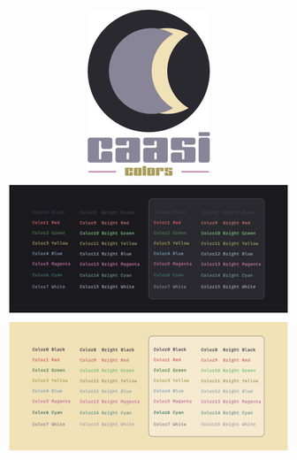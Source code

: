 <div style="text-align:center;">

![logo](./assets/CaasiColorsLogo.png)

![dark palette](./assets/dark_palette.png)

![light palette](./assets/light_palette.png)

</div>
